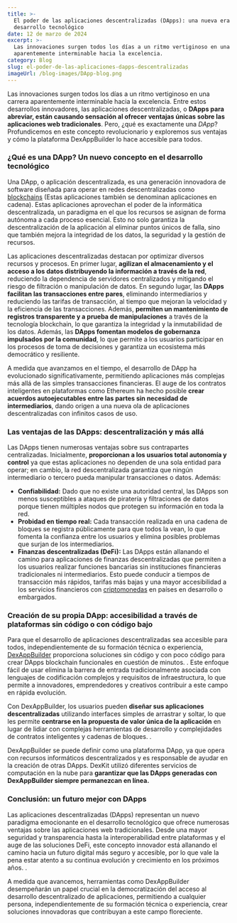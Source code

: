 ```yaml
---
title: >-
  El poder de las aplicaciones descentralizadas (DApps): una nueva era en el
  desarrollo tecnológico
date: 12 de marzo de 2024
excerpt: >-
  Las innovaciones surgen todos los días a un ritmo vertiginoso en una carrera
  aparentemente interminable hacia la excelencia.
category: Blog
slug: el-poder-de-las-aplicaciones-dapps-descentralizadas
imageUrl: /blog-images/DApp-blog.png
---
```

Las innovaciones surgen todos los días a un ritmo vertiginoso en una carrera aparentemente interminable hacia la excelencia. Entre estos desarrollos innovadores, las aplicaciones descentralizadas, o **DApps para abreviar, están causando sensación al ofrecer ventajas únicas sobre las aplicaciones web tradicionales**. Pero, ¿qué es exactamente una _DApp_? Profundicemos en este concepto revolucionario y exploremos sus ventajas y cómo la plataforma DexAppBuilder lo hace accesible para todos.

### ¿Qué es una DApp? Un nuevo concepto en el desarrollo tecnológico

Una DApp, o aplicación descentralizada, es una generación innovadora de software diseñada para operar en redes descentralizadas como [blockchains](https://dexkit.com/embarking-on-blockchain-networks-understanding-and-their-transformative-applications/) (Estas aplicaciones también se denominan aplicaciones en cadena). Estas aplicaciones aprovechan el poder de la informática descentralizada, un paradigma en el que los recursos se asignan de forma autónoma a cada proceso esencial. Esto no solo garantiza la descentralización de la aplicación al eliminar puntos únicos de falla, sino que también mejora la integridad de los datos, la seguridad y la gestión de recursos.

Las aplicaciones descentralizadas destacan por optimizar diversos recursos y procesos. En primer lugar, **agilizan el almacenamiento y el acceso a los datos distribuyendo la información a través de la red**, reduciendo la dependencia de servidores centralizados y mitigando el riesgo de filtración o manipulación de datos. En segundo lugar, las **DApps facilitan las transacciones entre pares**, eliminando intermediarios y reduciendo las tarifas de transacción, al tiempo que mejoran la velocidad y la eficiencia de las transacciones. Además, **permiten un mantenimiento de registros transparente y a prueba de manipulaciones** a través de la tecnología blockchain, lo que garantiza la integridad y la inmutabilidad de los datos. Además, las **DApps fomentan modelos de gobernanza impulsados ​​por la comunidad**, lo que permite a los usuarios participar en los procesos de toma de decisiones y garantiza un ecosistema más democrático y resiliente.

A medida que avanzamos en el tiempo, el desarrollo de DApp ha evolucionado significativamente, permitiendo aplicaciones más complejas más allá de las simples transacciones financieras. El auge de los contratos inteligentes en plataformas como Ethereum ha hecho posible **crear acuerdos autoejecutables entre las partes sin necesidad de intermediarios**, dando origen a una nueva ola de aplicaciones descentralizadas con infinitos casos de uso.

### Las ventajas de las DApps: descentralización y más allá

Las DApps tienen numerosas ventajas sobre sus contrapartes centralizadas. Inicialmente, **proporcionan a los usuarios total autonomía y control** ya que estas aplicaciones no dependen de una sola entidad para operar; en cambio, la red descentralizada garantiza que ningún intermediario o tercero pueda manipular transacciones o datos. Además:

* **Confiabilidad:** Dado que no existe una autoridad central, las DApps son menos susceptibles a ataques de piratería y filtraciones de datos porque tienen múltiples nodos que protegen su información en toda la red.
* **Probidad en tiempo real:** Cada transacción realizada en una cadena de bloques se registra públicamente para que todos la vean, lo que fomenta la confianza entre los usuarios y elimina posibles problemas que surjan de los intermediarios.
* **Finanzas descentralizadas (DeFi):** Las DApps están allanando el camino para aplicaciones de finanzas descentralizadas que permiten a los usuarios realizar funciones bancarias sin instituciones financieras tradicionales ni intermediarios. Esto puede conducir a tiempos de transacción más rápidos, tarifas más bajas y una mayor accesibilidad a los servicios financieros con [criptomonedas](https://dexkit.com/understanding-cryptocurrencies-a-hand-guide-to-decentralized-digital-currencies/) en países en desarrollo o embargados.

### Creación de su propia DApp: accesibilidad a través de plataformas sin código o con código bajo

Para que el desarrollo de aplicaciones descentralizadas sea accesible para todos, independientemente de su formación técnica o experiencia, [DexAppBuilder](https://dexappbuilder.dexkit.com) proporciona soluciones sin código y con poco código para crear DApps blockchain funcionales en cuestión de minutos. . Este enfoque fácil de usar elimina la barrera de entrada tradicionalmente asociada con lenguajes de codificación complejos y requisitos de infraestructura, lo que permite a innovadores, emprendedores y creativos contribuir a este campo en rápida evolución.

Con DexAppBuilder, los usuarios pueden **diseñar sus aplicaciones descentralizadas** utilizando interfaces simples de arrastrar y soltar, lo que les permite **centrarse en la propuesta de valor única de la aplicación** en lugar de lidiar con complejas herramientas de desarrollo y complejidades de contratos inteligentes y cadenas de bloques. .

DexAppBuilder se puede definir como una plataforma DApp, ya que opera con recursos informáticos descentralizados y es responsable de ayudar en la creación de otras DApps. DexKit utilizó diferentes servicios de computación en la nube para **garantizar que las DApps generadas con DexAppBuilder siempre permanezcan en línea.**

### Conclusión: un futuro mejor con DApps

Las aplicaciones descentralizadas (DApps) representan un nuevo paradigma emocionante en el desarrollo tecnológico que ofrece numerosas ventajas sobre las aplicaciones web tradicionales. Desde una mayor seguridad y transparencia hasta la interoperabilidad entre plataformas y el auge de las soluciones DeFi, este concepto innovador está allanando el camino hacia un futuro digital más seguro y accesible, por lo que vale la pena estar atento a su continua evolución y crecimiento en los próximos años. .

A medida que avancemos, herramientas como DexAppBuilder desempeñarán un papel crucial en la democratización del acceso al desarrollo descentralizado de aplicaciones, permitiendo a cualquier persona, independientemente de su formación técnica o experiencia, crear soluciones innovadoras que contribuyan a este campo floreciente.
